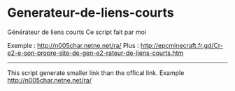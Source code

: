 # Generateur-de-liens-courts
Générateur de liens courts
Ce  script fait par moi 

Exemple : http://n005char.netne.net/ra/
Plus : http://epcminecraft.fr.gd/Cr-e2-e-son-propre-site-de-gen-e2-rateur-de-liens-courts.htm

-----

This script generate smaller link than the offical link. 
Example http://n005char.netne.net/ra/
